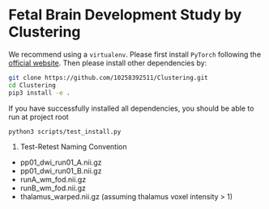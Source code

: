 # Fetal Brain Development Study by Clustering

We recommend using a `virtualenv`. Please first install `PyTorch` following the [official website](https://pytorch.org/). Then please install other 
dependencies by:
```bash
git clone https://github.com/10258392511/Clustering.git
cd Clustering
pip3 install -e .
```
If you have successfully installed all dependencies, you should be able to run at project root
```bash
python3 scripts/test_install.py
```
1. Test-Retest Naming Convention
- pp01_dwi_run01_A.nii.gz
- pp01_dwi_run01_B.nii.gz
- runA_wm_fod.nii.gz
- runB_wm_fod.nii.gz
- thalamus_warped.nii.gz (assuming thalamus voxel intensity > 1)
